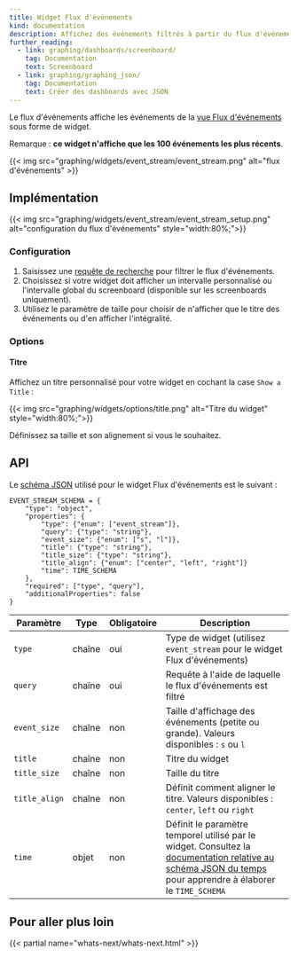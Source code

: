 ```yaml
---
title: Widget Flux d'événements
kind: documentation
description: Affichez des événements filtrés à partir du flux d'événements.
further_reading:
  - link: graphing/dashboards/screenboard/
    tag: Documentation
    text: Screenboard
  - link: graphing/graphing_json/
    tag: Documentation
    text: Créer des dashboards avec JSON
---
```

Le flux d'événements affiche les événements de la [vue Flux d'événements][1] sous forme de widget.

Remarque : **ce widget n'affiche que les 100 événements les plus récents**.

{{< img src="graphing/widgets/event_stream/event_stream.png" alt="flux d'événements" >}}

## Implémentation

{{< img src="graphing/widgets/event_stream/event_stream_setup.png" alt="configuration du flux d'événements"  style="width:80%;">}}

### Configuration

1. Saisissez une [requête de recherche][1] pour filtrer le flux d'événements.
2. Choisissez si votre widget doit afficher un intervalle personnalisé ou l'intervalle global du screenboard (disponible sur les screenboards uniquement).
3. Utilisez le paramètre de taille pour choisir de n'afficher que le titre des événements ou d'en afficher l'intégralité.

### Options
#### Titre

Affichez un titre personnalisé pour votre widget en cochant la case `Show a Title` :

{{< img src="graphing/widgets/options/title.png" alt="Titre du widget"  style="width:80%;">}}

Définissez sa taille et son alignement si vous le souhaitez.


## API

Le [schéma JSON][2] utilisé pour le widget Flux d'événements est le suivant :

```
EVENT_STREAM_SCHEMA = {
    "type": "object",
    "properties": {
        "type": {"enum": ["event_stream"]},
        "query": {"type": "string"},
        "event_size": {"enum": ["s", "l"]},
        "title": {"type": "string"},
        "title_size": {"type": "string"},
        "title_align": {"enum": ["center", "left", "right"]}
        "time": TIME_SCHEMA
    },
    "required": ["type", "query"],
    "additionalProperties": false
}
```

| Paramètre  | Type            | Obligatoire | Description                                                                                                                                                  |
| ------     | -----           | -----    | -----                                                                                                                                                        |
| `type`| chaîne|oui|Type de widget (utilisez `event_stream` pour le widget Flux d'événements)|
|`query`|chaîne|oui|Requête à l'aide de laquelle le flux d'événements est filtré|
|`event_size`|chaîne|non|Taille d'affichage des événements (petite ou grande). Valeurs disponibles : `s` ou `l`
|`title`|chaîne|non|Titre du widget|
|`title_size`|chaîne|non|Taille du titre|
|`title_align`|chaîne|non|Définit comment aligner le titre. Valeurs disponibles : `center`, `left` ou `right`
|`time`|objet|non|Définit le paramètre temporel utilisé par le widget. Consultez la [documentation relative au schéma JSON du temps][3] pour apprendre à élaborer le `TIME_SCHEMA`


## Pour aller plus loin

{{< partial name="whats-next/whats-next.html" >}}

[1]: /fr/graphing/event_stream
[2]: /fr/graphing/graphing_json/widget_json
[3]: /fr/graphing/graphing_json/widget_json/#time-schema